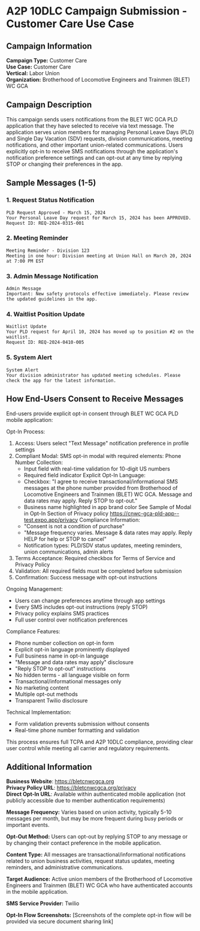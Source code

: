 # A2P 10DLC Campaign Submission - Customer Care Use Case

## Campaign Information

**Campaign Type:** Customer Care  
**Use Case:** Customer Care  
**Vertical:** Labor Union  
**Organization:** Brotherhood of Locomotive Engineers and Trainmen (BLET) WC GCA

## Campaign Description

This campaign sends users notifications from the BLET WC GCA PLD application that they have selected to receive via text message. The application serves union members for managing Personal Leave Days (PLD) and Single Day Vacation (SDV) requests, division communications, meeting notifications, and other important union-related communications. Users explicitly opt-in to receive SMS notifications through the application's notification preference settings and can opt-out at any time by replying STOP or changing their preferences in the app.

## Sample Messages (1-5)

### 1. Request Status Notification

```
PLD Request Approved - March 15, 2024
Your Personal Leave Day request for March 15, 2024 has been APPROVED.
Request ID: REQ-2024-0315-001
```

### 2. Meeting Reminder

```
Meeting Reminder - Division 123
Meeting in one hour: Division meeting at Union Hall on March 20, 2024 at 7:00 PM EST
```

### 3. Admin Message Notification

```
Admin Message
Important: New safety protocols effective immediately. Please review the updated guidelines in the app.
```

### 4. Waitlist Position Update

```
Waitlist Update
Your PLD request for April 10, 2024 has moved up to position #2 on the waitlist.
Request ID: REQ-2024-0410-005
```

### 5. System Alert

```
System Alert
Your division administrator has updated meeting schedules. Please check the app for the latest information.
```

## How End-Users Consent to Receive Messages

End-users provide explicit opt-in consent through BLET WC GCA PLD mobile application:

Opt-In Process:

1. Access: Users select "Text Message" notification preference in profile settings
2. Compliant Modal: SMS opt-in modal with required elements:
   Phone Number Collection:
   - Input field with real-time validation for 10-digit US numbers
   - Required field indicator
     Explicit Opt-In Language:
   - Checkbox: "I agree to receive transactional/informational SMS messages at the phone number provided from Brotherhood of Locomotive Engineers and Trainmen (BLET) WC GCA. Message and data rates may apply. Reply STOP to opt-out."
   - Business name highlighted in app brand color
     See Sample of Modal in Opt-In Section of Privacy policy
     <https://cnwc-gca-pld-app--test.expo.app/privacy>
     Compliance Information:
   - "Consent is not a condition of purchase"
   - "Message frequency varies. Message & data rates may apply. Reply HELP for help or STOP to cancel"
   - Notification types: PLD/SDV status updates, meeting reminders, union communications, admin alerts
3. Terms Acceptance: Required checkbox for Terms of Service and Privacy Policy
4. Validation: All required fields must be completed before submission
5. Confirmation: Success message with opt-out instructions

Ongoing Management:

- Users can change preferences anytime through app settings
- Every SMS includes opt-out instructions (reply STOP)
- Privacy policy explains SMS practices
- Full user control over notification preferences

Compliance Features:

- Phone number collection on opt-in form
- Explicit opt-in language prominently displayed
- Full business name in opt-in language
- "Message and data rates may apply" disclosure
- "Reply STOP to opt-out" instructions
- No hidden terms - all language visible on form
- Transactional/informational messages only
- No marketing content
- Multiple opt-out methods
- Transparent Twilio disclosure

Technical Implementation:

- Form validation prevents submission without consents
- Real-time phone number formatting and validation

This process ensures full TCPA and A2P 10DLC compliance, providing clear user control while meeting all carrier and regulatory requirements.

## Additional Information

**Business Website**: <https://bletcnwcgca.org>  
**Privacy Policy URL**: <https://bletcnwcgca.org/privacy>  
**Direct Opt-In URL**: Available within authenticated mobile application (not publicly accessible due to member authentication requirements)

**Message Frequency:** Varies based on union activity, typically 5-10 messages per month, but may be more frequent during busy periods or important events.

**Opt-Out Method:** Users can opt-out by replying STOP to any message or by changing their contact preference in the mobile application.

**Content Type:** All messages are transactional/informational notifications related to union business activities, request status updates, meeting reminders, and administrative communications.

**Target Audience:** Active union members of the Brotherhood of Locomotive Engineers and Trainmen (BLET) WC GCA who have authenticated accounts in the mobile application.

**SMS Service Provider:** Twilio

**Opt-In Flow Screenshots:** [Screenshots of the complete opt-in flow will be provided via secure document sharing link]
